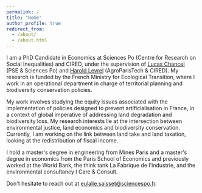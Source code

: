 ```yaml
---
permalink: /
title: "Home"
author_profile: true
redirect_from: 
  - /about/
  - /about.html
---
```


I am a PhD Candidate in Economics at Sciences Po (Centre for Research on Social Inequalities) and CIRED, under the supervision of [Lucas Chancel](https://lucaschancel.com/) (PSE & Sciences Po) and [Harold Levrel](https://www.centre-cired.fr/harold-levrel/) (AgroParisTech & CIRED). My research is funded by the French Ministry for Ecological Transition, where I work in an operational department in charge of territorial planning and biodiversity conservation policies.

My work involves studying the equity issues associated with the implementation of policies designed to prevent artificialisation in France, in a context of global imperative of addressing land degradation and biodiversity loss. My research interests lie at the intersection between environmental justice, land economics and biodiversity conservation. Currently, I am working on the link between land take and land taxation, looking at the redistribution of fiscal income.

I hold a master's degree in engineering from Mines Paris and a master's degree in economics from the Paris School of Economics and previously worked at the World Bank, the think tank La Fabrique de l'industrie, and the environmental consultancy I Care & Consult. 

Don't hesitate to reach out at [eulalie.saisset@sciencespo.fr](mailto:eulalie.saisset@sciencespo.fr).

